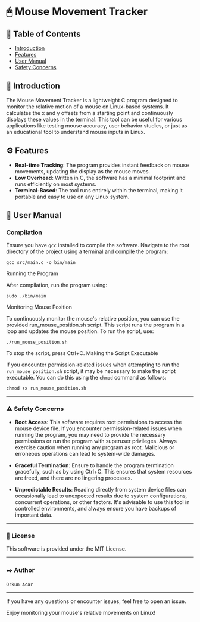 # 🖱 Mouse Movement Tracker

## 📑 Table of Contents
- [Introduction](#-introduction)
- [Features](#-features)
- [User Manual](#-user-manual)
- [Safety Concerns](#-safety-concerns)

## 🎯 Introduction
The Mouse Movement Tracker is a lightweight C program designed to monitor the relative motion of a mouse on Linux-based systems. It calculates the x and y offsets from a starting point and continuously displays these values in the terminal. This tool can be useful for various applications like testing mouse accuracy, user behavior studies, or just as an educational tool to understand mouse inputs in Linux.

## ⚙️ Features
- **Real-time Tracking**: The program provides instant feedback on mouse movements, updating the display as the mouse moves.
- **Low Overhead**: Written in C, the software has a minimal footprint and runs efficiently on most systems.
- **Terminal-Based**: The tool runs entirely within the terminal, making it portable and easy to use on any Linux system.

## 📘 User Manual
### Compilation
Ensure you have `gcc` installed to compile the software. Navigate to the root directory of the project using a terminal and compile the program:

    gcc src/main.c -o bin/main

Running the Program

After compilation, run the program using:

    sudo ./bin/main

Monitoring Mouse Position

To continuously monitor the mouse's relative position, you can use the provided run_mouse_position.sh script. This script runs the program in a loop and updates the mouse position. To run the script, use:

    ./run_mouse_position.sh

To stop the script, press Ctrl+C.
Making the Script Executable

If you encounter permission-related issues when attempting to run the `run_mouse_position.sh` script, it may be necessary to make the script executable. You can do this using the `chmod` command as follows:

    chmod +x run_mouse_position.sh

---

### ⚠️ Safety Concerns

- **Root Access**: This software requires root permissions to access the mouse device file. If you encounter permission-related issues when running the program, you may need to provide the necessary permissions or run the program with superuser privileges. Always exercise caution when running any program as root. Malicious or erroneous operations can lead to system-wide damages.

- **Graceful Termination**: Ensure to handle the program termination gracefully, such as by using Ctrl+C. This ensures that system resources are freed, and there are no lingering processes.

- **Unpredictable Results**: Reading directly from system device files can occasionally lead to unexpected results due to system configurations, concurrent operations, or other factors. It's advisable to use this tool in controlled environments, and always ensure you have backups of important data.

---

### 📝 License

This software is provided under the MIT License.

---
### ✒️ Author

    Orkun Acar

---
If you have any questions or encounter issues, feel free to open an issue.

Enjoy monitoring your mouse's relative movements on Linux!
